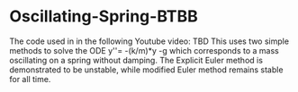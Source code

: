 # Oscillating-Spring-BTBB
The code used in in the following Youtube video: TBD
This uses two simple methods to solve the ODE y''= -(k/m)*y -g which corresponds to a mass oscillating on a spring without damping. The Explicit Euler method is demonstrated to be unstable, while  modified Euler method remains stable for all time.
